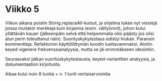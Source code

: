 # Viikko 5

Viikon aikana poistin String.replaceAll-kutsut, ja ohjelma tukee nyt viestejä joissa muitakin merkkejä kuin kirjaimia (esim. välilyönnit), johon kului yllättävän kauan (jälkeenpäin selvä että helpommalla olisi päästy jos olisi alun perin toteuttanut näin). Suorityskykytestaus edistyi hiukan. Paransin kommentteja. Refaktoroin käyttöliittymän koodin luettavammaksi. Aloitin keyed vigenere frekvenssianalyysia, mutta se jäi enimmäkseen ideointiin.

Seuraavaksi jatkan suorituskykytestausta, keyed-varianttien analyysia, ja dokumentaation kirjoitusta.

Aikaa kului noin 8 tuntia + n. 1 tunti vertaisarviointia

